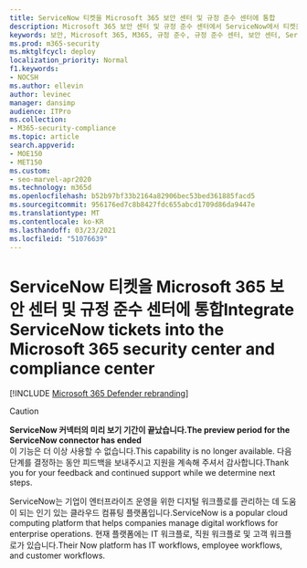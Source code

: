 ```yaml
---
title: ServiceNow 티켓을 Microsoft 365 보안 센터 및 규정 준수 센터에 통합
description: Microsoft 365 보안 센터 및 규정 준수 센터에서 ServiceNow에서 티켓을 만들고 추적하는 방법을 학습합니다.
keywords: 보안, Microsoft 365, M365, 규정 준수, 규정 준수 센터, 보안 센터, ServiceNow, 티켓, 작업, SNOW, 연결
ms.prod: m365-security
ms.mktglfcycl: deploy
localization_priority: Normal
f1.keywords:
- NOCSH
ms.author: ellevin
author: levinec
manager: dansimp
audience: ITPro
ms.collection:
- M365-security-compliance
ms.topic: article
search.appverid:
- MOE150
- MET150
ms.custom:
- seo-marvel-apr2020
ms.technology: m365d
ms.openlocfilehash: b52b97bf33b2164a82906bec53bed361885facd5
ms.sourcegitcommit: 956176ed7c8b8427fdc655abcd1709d86da9447e
ms.translationtype: MT
ms.contentlocale: ko-KR
ms.lasthandoff: 03/23/2021
ms.locfileid: "51076639"
---
```

# <a name="integrate-servicenow-tickets-into-the-microsoft-365-security-center-and-compliance-center"></a><span data-ttu-id="73030-104">ServiceNow 티켓을 Microsoft 365 보안 센터 및 규정 준수 센터에 통합</span><span class="sxs-lookup"><span data-stu-id="73030-104">Integrate ServiceNow tickets into the Microsoft 365 security center and compliance center</span></span>

[!INCLUDE [Microsoft 365 Defender rebranding](../includes/microsoft-defender.md)]

>[!CAUTION]
><span data-ttu-id="73030-105">**ServiceNow 커넥터의 미리 보기 기간이 끝났습니다.**</span><span class="sxs-lookup"><span data-stu-id="73030-105">**The preview period for the ServiceNow connector has ended**</span></span><br>
><span data-ttu-id="73030-106">이 기능은 더 이상 사용할 수 없습니다.</span><span class="sxs-lookup"><span data-stu-id="73030-106">This capability is no longer available.</span></span> <span data-ttu-id="73030-107">다음 단계를 결정하는 동안 피드백을 보내주시고 지원을 계속해 주셔서 감사합니다.</span><span class="sxs-lookup"><span data-stu-id="73030-107">Thank you for your feedback and continued support while we determine next steps.</span></span>

<span data-ttu-id="73030-108">ServiceNow는 기업이 엔터프라이즈 운영을 위한 디지털 워크플로를 관리하는 데 도움이 되는 인기 있는 클라우드 컴퓨팅 플랫폼입니다.</span><span class="sxs-lookup"><span data-stu-id="73030-108">ServiceNow is a popular cloud computing platform that helps companies manage digital workflows for enterprise operations.</span></span> <span data-ttu-id="73030-109">현재 플랫폼에는 IT 워크플로, 직원 워크플로 및 고객 워크플로가 있습니다.</span><span class="sxs-lookup"><span data-stu-id="73030-109">Their Now platform has IT workflows, employee workflows, and customer workflows.</span></span>
